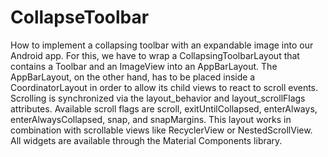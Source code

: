 # CollapseToolbar

How to implement a collapsing toolbar with an expandable image into our Android app.
For this, we have to wrap a CollapsingToolbarLayout that contains a Toolbar and an ImageView into an AppBarLayout. The AppBarLayout, on the other hand, has to be placed inside a CoordinatorLayout in order to allow its child views to react to scroll events. Scrolling is synchronized via the layout_behavior and layout_scrollFlags attributes. Available scroll flags are scroll, exitUntilCollapsed, enterAlways, enterAlwaysCollapsed, snap, and snapMargins. This layout works in combination with scrollable views like RecyclerView or NestedScrollView. All widgets are available through the Material Components library.

